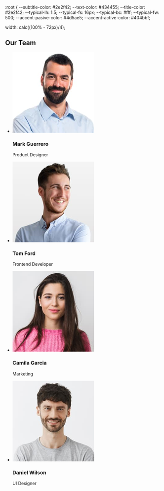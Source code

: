 
:root {
  --subtitle-color: #2e2f42;
  --text-color: #434455;
  --title-color: #2e2f42;
  --typical-lh: 1.5;
  --typical-fs: 16px;
  --typical-bc: #fff;
  --typical-fw: 500;
  --accent-pasive-color: #4d5ae5;
  --accent-active-color: #404bbf;
  
  <link rel="stylesheet" href="https://cdnjs.cloudflare.com/ajax/libs/modern-normalize/1.1.0/modern-normalize.min.css" integrity="sha512-wpPYUAdjBVSE4KJnH1VR1HeZfpl1ub8YT/NKx4PuQ5NmX2tKuGu6U/JRp5y+Y8XG2tV+wKQpNHVUX03MfMFn9Q==" crossorigin="anonymous" referrerpolicy="no-referrer" />
  
  <link rel="stylesheet" href="https://cdn.jsdelivr.net/npm/modern-normalize@1.1.0/modern-normalize.min.css">

  width: calc((100% - 72px)/4);


<div class="card-team"></div>


  <section class="team">
        <div class="container">
          <h2 class="team-title">Our Team</h2>
          <ul class="team-list list">
            <li class="team-item">
              <img
                src="./images/team-1.jpg"
                alt="portrait"
                width="264"
                height="260"
              />
<div class="card-team">
              <h3 class="team-subtitle">Mark Guerrero</h3>
              <p class="team-text">Product Designer</p>
</div>
            </li>
            <li class="team-item">
              <img
                src="./images/team-2.jpg"
                alt="portrait"
                width="264"
                height="260"
              />
<div class="card-team">
              <h3 class="team-subtitle">Tom Ford</h3>
              <p class="team-text">Frontend Developer</p>
</div>
            </li>
            <li class="team-item">
              <img
                src="./images/team-3.jpg"
                alt="portrait"
                width="264"
                height="260"
              />
<div class="card-team">
              <h3 class="team-subtitle">Camila Garcia</h3>
              <p class="team-text">Marketing</p>
</div>
            </li>
            <li class="team-item">
              <img
                src="./images/team-4.jpg"
                alt="portrait"
                width="264"
                height="260"
              />
<div class="card-team">
              <h3 class="team-subtitle">Daniel Wilson</h3>
              <p class="team-text">UI Designer</p>
</div>
            </li>
          </ul>
        </div>
      </section>